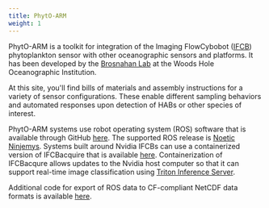 ```yaml
---
title: PhytO-ARM
weight: 1
---
```

PhytO-ARM is a toolkit for integration of the Imaging FlowCybobot ([IFCB][mclane]) 
phytoplankton sensor with other oceanographic sensors and platforms. It has been 
developed by the [Brosnahan Lab][blab] at the Woods Hole Oceanographic Institution. 

At this site, you'll find bills of materials and assembly instructions for a variety of 
sensor configurations. These enable different sampling behaviors and automated responses 
upon detection of HABs or other species of interest. 
 
PhytO-ARM systems use robot operating system (ROS) software that is available 
through GitHub [here][repo]. The supported ROS release is [Noetic Ninjemys][noetic]. 
Systems built around Nvidia IFCBs can use a containerized version of IFCBacquire that is 
available [here][contifcbacq]. Containerization of IFCBacqure allows updates to the Nvidia 
host computer so that it can support real-time image classification using [Triton 
Inference Server][triton].

Additional code for export of ROS data to CF-compliant NetCDF data formats is available 
[here][PAnet].

  [mclane]: https://mclanelabs.com/imaging-flowcytobot/
  [blab]: https://www2.whoi.edu/site/brosnahanlab/
  [repo]: https://github.com/WHOIGit/PhytO-ARM
  [noetic]: http://wiki.ros.org/noetic
  [contifcbacq]: https://github.com/WHOIGit/Dockerized-IFCBacquire
  [triton]: https://github.com/triton-inference-server/server
  [PAnet]: https://github.com/WHOIGit/rosbag-netcdf
